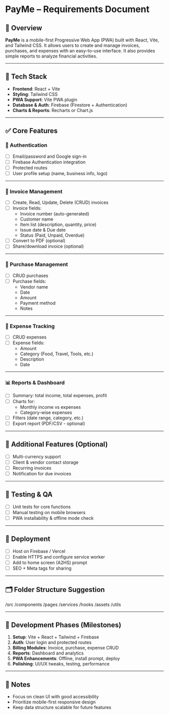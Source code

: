 # PayMe – Requirements Document

## 📱 Overview
**PayMe** is a mobile-first Progressive Web App (PWA) built with React, Vite, and Tailwind CSS. It allows users to create and manage invoices, purchases, and expenses with an easy-to-use interface. It also provides simple reports to analyze financial activities.

---

## 🧱 Tech Stack
- **Frontend**: React + Vite
- **Styling**: Tailwind CSS
- **PWA Support**: Vite PWA plugin
- **Database & Auth**: Firebase (Firestore + Authentication)
- **Charts & Reports**: Recharts or Chart.js

---

## ✅ Core Features

### 🔐 Authentication
- [ ] Email/password and Google sign-in
- [ ] Firebase Authentication integration
- [ ] Protected routes
- [ ] User profile setup (name, business info, logo)

---

### 📄 Invoice Management
- [ ] Create, Read, Update, Delete (CRUD) invoices
- [ ] Invoice fields:
  - Invoice number (auto-generated)
  - Customer name
  - Item list (description, quantity, price)
  - Issue date & Due date
  - Status (Paid, Unpaid, Overdue)
- [ ] Convert to PDF (optional)
- [ ] Share/download invoice (optional)

---

### 🧾 Purchase Management
- [ ] CRUD purchases
- [ ] Purchase fields:
  - Vendor name
  - Date
  - Amount
  - Payment method
  - Notes

---

### 💸 Expense Tracking
- [ ] CRUD expenses
- [ ] Expense fields:
  - Amount
  - Category (Food, Travel, Tools, etc.)
  - Description
  - Date

---

### 📊 Reports & Dashboard
- [ ] Summary: total income, total expenses, profit
- [ ] Charts for:
  - Monthly income vs expenses
  - Category-wise expenses
- [ ] Filters (date range, category, etc.)
- [ ] Export report (PDF/CSV - optional)

---

## 🧰 Additional Features (Optional)
- [ ] Multi-currency support
- [ ] Client & vendor contact storage
- [ ] Recurring invoices
- [ ] Notification for due invoices

---

## 🧪 Testing & QA
- [ ] Unit tests for core functions
- [ ] Manual testing on mobile browsers
- [ ] PWA installability & offline mode check

---

## 🚀 Deployment
- [ ] Host on Firebase / Vercel
- [ ] Enable HTTPS and configure service worker
- [ ] Add to home screen (A2HS) prompt
- [ ] SEO + Meta tags for sharing

---

## 🗂 Folder Structure Suggestion

/src /components /pages /services /hooks /assets /utils


---

## 📆 Development Phases (Milestones)
1. **Setup**: Vite + React + Tailwind + Firebase
2. **Auth**: User login and protected routes
3. **Billing Modules**: Invoice, purchase, expense CRUD
4. **Reports**: Dashboard and analytics
5. **PWA Enhancements**: Offline, install prompt, deploy
6. **Polishing**: UI/UX tweaks, testing, performance

---

## 📌 Notes
- Focus on clean UI with good accessibility
- Prioritize mobile-first responsive design
- Keep data structure scalable for future features

